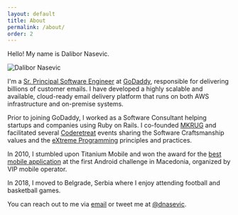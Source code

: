 ```yaml
---
layout: default
title: About
permalink: /about/
order: 2
---
```


Hello! My name is Dalibor Nasevic.

<img alt="Dalibor Nasevic" src="/assets/dalibor.nasevic.photo.jpg" title="Dalibor Nasevic">

I'm a <a href="https://www.linkedin.com/in/dalibornasevic" target="_blank" title="My LinkedIn profile">Sr. Principal Software Engineer</a> at <a href="https://www.godaddy.com" target="_blank">GoDaddy</a>, responsible for delivering billions of customer emails. I have developed a highly scalable and available, cloud-ready email delivery platform that runs on both AWS infrastructure and on-premise systems.

Prior to joining GoDaddy, I worked as a Software Consultant helping startups and companies using Ruby on Rails. I co-founded <a href="/posts/6-announcing-macedonian-ruby-user-group-mkrug">MKRUG</a> and facilitated several <a href="/posts/74-notes-from-global-day-of-coderetreat-2016-in-skopje">Coderetreat</a> events sharing the Software Craftsmanship values and the <a href="/posts/23-extreme-programming-wisdom">eXtreme Programming</a> principles and practices.

In 2010, I stumbled upon Titanium Mobile and won the award for the <a href="/posts/15-vip-android-challenge-grand-prix-with-popravimk">best mobile application</a> at the first Android challenge in Macedonia, organized by VIP mobile operator.

In 2018, I moved to Belgrade, Serbia where I enjoy attending football and basketball games.

You can reach out to me via <a href="mailto:dalibor.nasevic@gmail.com" title="Email">email</a> or tweet me at <a href="https://twitter.com/dnasevic" title="Twitter" target="_blank">@dnasevic</a>.
